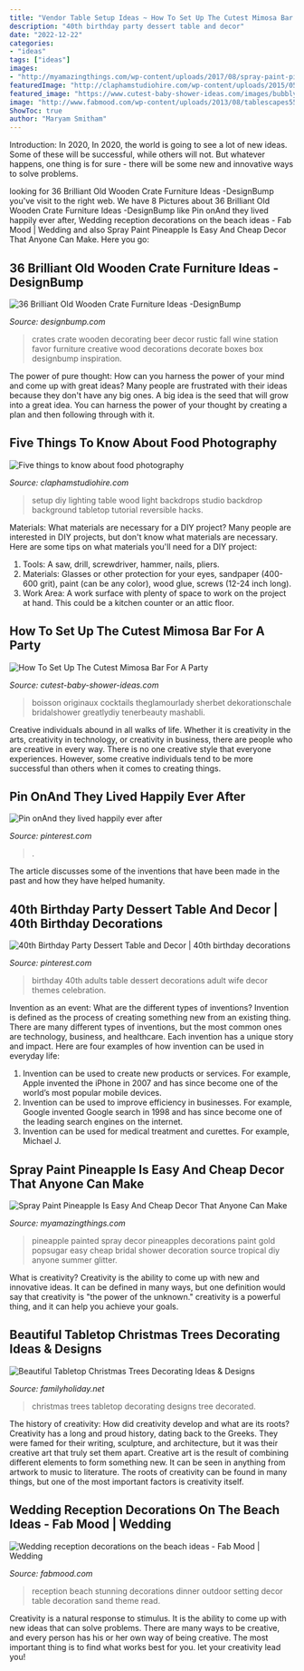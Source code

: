 ```yaml
---
title: "Vendor Table Setup Ideas ~ How To Set Up The Cutest Mimosa Bar For A Party"
description: "40th birthday party dessert table and decor"
date: "2022-12-22"
categories:
- "ideas"
tags: ["ideas"]
images:
- "http://myamazingthings.com/wp-content/uploads/2017/08/spray-paint-pineapple-1.jpg"
featuredImage: "http://claphamstudiohire.com/wp-content/uploads/2015/05/food-photography-setup-on.jpg"
featured_image: "https://www.cutest-baby-shower-ideas.com/images/bubblybar2.jpg"
image: "http://www.fabmood.com/wp-content/uploads/2013/08/tablescapes55.jpg"
ShowToc: true
author: "Maryam Smitham"
---
```



Introduction: In 2020,
In 2020, the world is going to see a lot of new ideas. Some of these will be successful, while others will not. But whatever happens, one thing is for sure - there will be some new and innovative ways to solve problems.

	

		
looking for 36 Brilliant Old Wooden Crate Furniture Ideas -DesignBump you've visit to the right web. We have 8 Pictures about 36 Brilliant Old Wooden Crate Furniture Ideas -DesignBump like Pin onAnd they lived happily ever after, Wedding reception decorations on the beach ideas - Fab Mood | Wedding and also Spray Paint Pineapple Is Easy And Cheap Decor That Anyone Can Make. Here you go:
		
    
## 36 Brilliant Old Wooden Crate Furniture Ideas -DesignBump

<img loading=lazy src="https://designbump.com/wp-content/uploads/2015/10/crate09.jpg" onerror="this.onerror=null;this.src='https://tse2.mm.bing.net/th?id=OIP.ywL7SreYT2_Rk7nFWorIXAHaLH&amp;pid=15.1';" alt="36 Brilliant Old Wooden Crate Furniture Ideas -DesignBump">

_Source: designbump.com_

>crates crate wooden decorating beer decor rustic fall wine station favor furniture creative wood decorations decorate boxes box designbump inspiration. 

	

The power of pure thought: How can you harness the power of your mind and come up with great ideas?
Many people are frustrated with their ideas because they don't have any big ones. A big idea is the seed that will grow into a great idea. You can harness the power of your thought by creating a plan and then following through with it.

    
## Five Things To Know About Food Photography

<img loading=lazy src="http://claphamstudiohire.com/wp-content/uploads/2015/05/food-photography-setup-on.jpg" onerror="this.onerror=null;this.src='https://tse1.mm.bing.net/th?id=OIP.EH2E3VdJWvgn45zKRDDjugHaFj&amp;pid=15.1';" alt="Five things to know about food photography">

_Source: claphamstudiohire.com_

>setup diy lighting table wood light backdrops studio backdrop background tabletop tutorial reversible hacks. 

	

Materials: What materials are necessary for a DIY project?
Many people are interested in DIY projects, but don't know what materials are necessary. Here are some tips on what materials you'll need for a DIY project:
1. Tools: A saw, drill, screwdriver, hammer, nails, pliers.
2. Materials: Glasses or other protection for your eyes, sandpaper (400-600 grit), paint (can be any color), wood glue, screws (12-24 inch long).
3. Work Area: A work surface with plenty of space to work on the project at hand. This could be a kitchen counter or an attic floor.

    
## How To Set Up The Cutest Mimosa Bar For A Party

<img loading=lazy src="https://www.cutest-baby-shower-ideas.com/images/bubblybar2.jpg" onerror="this.onerror=null;this.src='https://tse3.mm.bing.net/th?id=OIP.ujNbKkoQBrzfyUHEjpYNIAHaJ4&amp;pid=15.1';" alt="How To Set Up The Cutest Mimosa Bar For A Party">

_Source: cutest-baby-shower-ideas.com_

>boisson originaux cocktails theglamourlady sherbet dekorationschale bridalshower greatlydiy tenerbeauty mashabli. 

	

Creative individuals abound in all walks of life. Whether it is creativity in the arts, creativity in technology, or creativity in business, there are people who are creative in every way. There is no one creative style that everyone experiences. However, some creative individuals tend to be more successful than others when it comes to creating things.

    
## Pin OnAnd They Lived Happily Ever After

<img loading=lazy src="https://i.pinimg.com/736x/a9/56/d3/a956d3bf161c838463e309f8e9e0e852.jpg" onerror="this.onerror=null;this.src='https://tse4.mm.bing.net/th?id=OIP.vamR-rPw_urXwJ5XLz6QSgHaLH&amp;pid=15.1';" alt="Pin onAnd they lived happily ever after">

_Source: pinterest.com_

>. 

	

The article discusses some of the inventions that have been made in the past and how they have helped humanity.

    
## 40th Birthday Party Dessert Table And Decor | 40th Birthday Decorations

<img loading=lazy src="https://i.pinimg.com/736x/0d/5e/e9/0d5ee9592b6224c2533b8ddc5e464096.jpg" onerror="this.onerror=null;this.src='https://tse4.mm.bing.net/th?id=OIP.xv9pw99YhE45RZaTEK0-6QHaF_&amp;pid=15.1';" alt="40th Birthday Party Dessert Table and Decor | 40th birthday decorations">

_Source: pinterest.com_

>birthday 40th adults table dessert decorations adult wife decor themes celebration. 

	

Invention as an event: What are the different types of inventions?
Invention is defined as the process of creating something new from an existing thing. There are many different types of inventions, but the most common ones are technology, business, and healthcare. Each invention has a unique story and impact. Here are four examples of how invention can be used in everyday life: 
1. Invention can be used to create new products or services. For example, Apple invented the iPhone in 2007 and has since become one of the world’s most popular mobile devices. 
2. Invention can be used to improve efficiency in businesses. For example, Google invented Google search in 1998 and has since become one of the leading search engines on the internet. 
3. Invention can be used for medical treatment and curettes. For example, Michael J.

    
## Spray Paint Pineapple Is Easy And Cheap Decor That Anyone Can Make

<img loading=lazy src="http://myamazingthings.com/wp-content/uploads/2017/08/spray-paint-pineapple-1.jpg" onerror="this.onerror=null;this.src='https://tse4.mm.bing.net/th?id=OIP.M1Uw7qjXOL9l7i4k_2O7eAHaLH&amp;pid=15.1';" alt="Spray Paint Pineapple Is Easy And Cheap Decor That Anyone Can Make">

_Source: myamazingthings.com_

>pineapple painted spray decor pineapples decorations paint gold popsugar easy cheap bridal shower decoration source tropical diy anyone summer glitter. 

	

What is creativity?
Creativity is the ability to come up with new and innovative ideas. It can be defined in many ways, but one definition would say that creativity is "the power of the unknown." creativity is a powerful thing, and it can help you achieve your goals.

    
## Beautiful Tabletop Christmas Trees Decorating Ideas &amp; Designs

<img loading=lazy src="http://www.familyholiday.net/wp-content/uploads/2012/11/Beautiful_-Tabletop_-Christmas-_Trees_-Decorating_-Ideas-designs__442.jpg" onerror="this.onerror=null;this.src='https://tse1.mm.bing.net/th?id=OIP.jGbnCmtYnvqHnZrj2dVWgAHaLH&amp;pid=15.1';" alt="Beautiful Tabletop Christmas Trees Decorating Ideas &amp; Designs">

_Source: familyholiday.net_

>christmas trees tabletop decorating designs tree decorated. 

	

The history of creativity: How did creativity develop and what are its roots?
Creativity has a long and proud history, dating back to the Greeks. They were famed for their writing, sculpture, and architecture, but it was their creative art that truly set them apart. Creative art is the result of combining different elements to form something new. It can be seen in anything from artwork to music to literature. The roots of creativity can be found in many things, but one of the most important factors is creativity itself.

    
## Wedding Reception Decorations On The Beach Ideas - Fab Mood | Wedding

<img loading=lazy src="http://www.fabmood.com/wp-content/uploads/2013/08/tablescapes55.jpg" onerror="this.onerror=null;this.src='https://tse3.mm.bing.net/th?id=OIP.8T8MH-2nU8HDgZVvo7MT5AHaK8&amp;pid=15.1';" alt="Wedding reception decorations on the beach ideas - Fab Mood | Wedding">

_Source: fabmood.com_

>reception beach stunning decorations dinner outdoor setting decor table decoration sand theme read. 

	

Creativity is a natural response to stimulus. It is the ability to come up with new ideas that can solve problems. There are many ways to be creative, and every person has his or her own way of being creative. The most important thing is to find what works best for you. let your creativity lead you!

